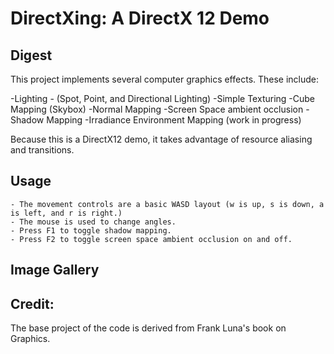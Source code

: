 DirectXing: A DirectX 12 Demo
====================================================================================================

## Digest

This project implements several computer graphics effects. These include:

  -Lighting - (Spot, Point, and Directional Lighting)
  -Simple Texturing
  -Cube Mapping (Skybox)
  -Normal Mapping
  -Screen Space ambient occlusion
  -Shadow Mapping
  -Irradiance Environment Mapping (work in progress)

Because this is a DirectX12 demo, it takes advantage of resource aliasing and transitions.  

## Usage

	- The movement controls are a basic WASD layout (w is up, s is down, a is left, and r is right.)
	- The mouse is used to change angles.
	- Press F1 to toggle shadow mapping.
	- Press F2 to toggle screen space ambient occlusion on and off.

## Image Gallery



## Credit:

The base project of the code is derived from Frank Luna's book on Graphics.